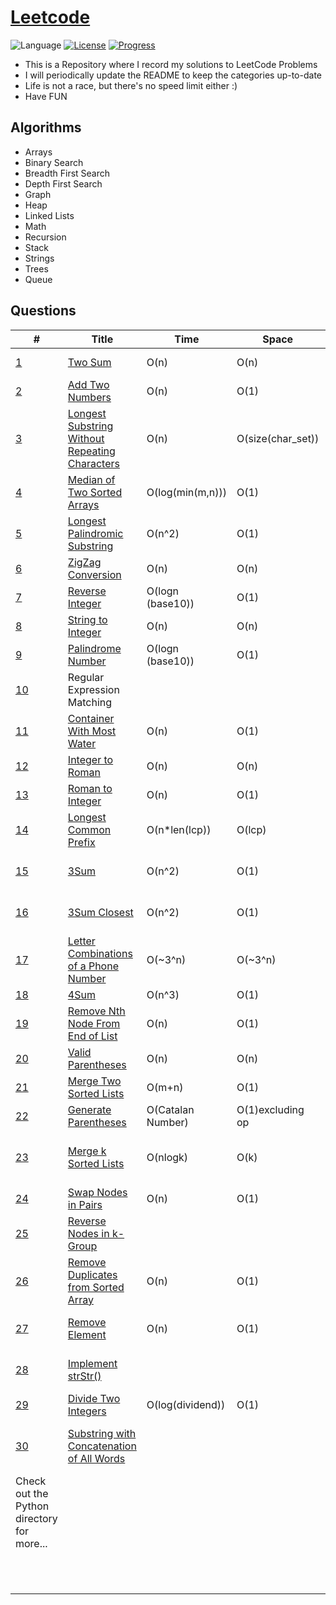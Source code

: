 # [Leetcode](https://leetcode.com/problemset/all/)

![Language](https://img.shields.io/badge/language-Python-blue.svg)
[![License](https://img.shields.io/badge/license-MIT-orange.svg)](./LICENSE)
[![Progress](https://img.shields.io/badge/progress-275%20%2F%201326-blueviolet.svg)](./Python)


* This is a Repository where I record my solutions to LeetCode Problems
* I will periodically update the README to keep the categories up-to-date
* Life is not a race, but there's no speed limit either :)
* Have FUN

## Algorithms

* Arrays
* Binary Search
* Breadth First Search
* Depth First Search
* Graph
* Heap
* Linked Lists
* Math
* Recursion
* Stack
* Strings
* Trees
* Queue


## Questions

| # | Title | Time | Space | Difficulty | Notes | Tags |
|---|-------|------|-------|------------|-------|------|
|[1](https://leetcode.com/problems/two-sum/)|[Two Sum](https://github.com/cmattey/leetcode_problems/blob/master/Python/lc_1_two_sum.py)| O(n) |O(n)   | Easy| - |Array, HashMap|
|[2](https://leetcode.com/problems/add-two-numbers/)|[Add Two Numbers](https://github.com/cmattey/leetcode_problems/blob/master/Python/lc_2_add_two_nums.py)|O(n)|O(1)|Medium|-|LinkedList|
|[3](https://leetcode.com/problems/longest-substring-without-repeating-characters)|[Longest Substring Without Repeating Characters](https://github.com/cmattey/leetcode_problems/blob/master/Python/lc_3_longest_substring_no_repeat.py)|O(n)      |O(size(char_set))    |Medium            |-       |HashMap      |
|[4](https://leetcode.com/problems/median-of-two-sorted-arrays/)|[Median of Two Sorted Arrays](https://github.com/cmattey/leetcode_problems/blob/master/Python/lc_4_median_two_sorted_arrays.py) |O(log(min(m,n)))      |O(1)       |Hard            |R       |Math, BinarySearch       |
|[5](https://leetcode.com/problems/longest-palindromic-substring)   |[Longest Palindromic Substring](https://github.com/cmattey/leetcode_problems/blob/master/Python/lc_5_longest_palindromic_substr.py)       |O(n^2)      |O(1)       |Medium            |-       |DP, Array      |
|[6](https://leetcode.com/problems/zigzag-conversion)|[ZigZag Conversion](https://github.com/cmattey/leetcode_problems/blob/master/Python/lc_6.py)       |O(n)      |O(n)       |Medium   |-       |String      |
|[7](https://leetcode.com/problems/reverse-integer)|[Reverse Integer](https://github.com/cmattey/leetcode_problems/blob/master/Python/lc_7.py)       |O(logn (base10))      |O(1) |Easy  |-       |Math      |
|[8](https://leetcode.com/problems/string-to-integer-atoi)|[String to Integer](https://github.com/cmattey/leetcode_problems/blob/master/Python/lc_8.py)    |O(n)    |O(n)       |Medium  |-       |Math, String      |
|[9](https://leetcode.com/problems/palindrome-number)|[Palindrome Number](https://github.com/cmattey/leetcode_problems/blob/master/Python/lc_9.py)     |O(logn (base10))  |O(1)  |Easy   |-       |Math  |
|[10](https://leetcode.com/problems/regular-expression-matching)|Regular Expression Matching     |      |       |            |       |      |
|[11](https://leetcode.com/problems/container-with-most-water)|[Container With Most Water](https://github.com/cmattey/leetcode_problems/blob/master/Python/lc_11.py)  |O(n) |O(1) |Medium   |-       |Array, Two Pointers     |
|[12](https://leetcode.com/problems/integer-to-roman)   |[Integer to Roman](https://github.com/cmattey/leetcode_problems/blob/master/Python/lc_12.py)    |O(n)      |O(n)     |Medium  |ordered processing       |Math, String      |
|[13](https://leetcode.com/problems/roman-to-integer)   |[Roman to Integer](https://github.com/cmattey/leetcode_problems/blob/master/Python/lc_13.py)       |O(n) |O(1)   |Easy   |clean up   |Math, String  |
|[14](https://leetcode.com/problems/longest-common-prefix)   |[Longest Common Prefix](https://github.com/cmattey/leetcode_problems/blob/master/Python/lc_14.py)   |O(n*len(lcp))  |O(lcp)  |Easy  |-   |String      |
|[15](https://leetcode.com/problems/3sum)   |[3Sum](https://github.com/cmattey/leetcode_problems/blob/master/Python/lc_15.py)      |O(n^2)  |O(1)    |Medium   |-       |Two Pointers, Arrays      |
|[16](https://leetcode.com/problems/3sum-closest)  |[3Sum Closest](https://github.com/cmattey/leetcode_problems/blob/master/Python/lc_16.py)   |O(n^2)  |O(1)   |Medium |-       |Two Pointers, Arrays      |
|[17](https://leetcode.com/problems/letter-combinations-of-a-phone-number)   |[Letter Combinations of a Phone Number](https://github.com/cmattey/leetcode_problems/blob/master/Python/lc_17.py)   |O(~3^n) |O(~3^n)  |Medium     |-       |Backtracking      |
|[18](https://leetcode.com/problems/4sum)   |[4Sum](https://github.com/cmattey/leetcode_problems/blob/master/Python/lc_18.py)       | O(n^3)     |O(1)    |Medium  |-       |Two Pointers      |
|[19](https://leetcode.com/problems/remove-nth-node-from-end-of-list)   |[Remove Nth Node From End of List](https://github.com/cmattey/leetcode_problems/blob/master/Python/lc_19.py)  |O(n) |O(1)  |Medium |-       |Two Pointers, LinkedList      |
|[20](https://leetcode.com/problems/valid-parentheses/)   |[Valid Parentheses](https://github.com/cmattey/leetcode_problems/blob/master/Python/lc_20.py)|O(n) |O(n)    |Easy   |-       |String, Stack      |
|[21](https://leetcode.com/problems/merge-two-sorted-lists/)   |[Merge Two Sorted Lists](https://github.com/cmattey/leetcode_problems/blob/master/Python/lc_21.py)       |O(m+n)  |O(1)  |Easy|- |LinkedList      |
|[22](https://leetcode.com/problems/generate-parentheses)   |[Generate Parentheses](https://github.com/cmattey/leetcode_problems/blob/master/Python/lc_22.py)  |O(Catalan Number) |O(1)excluding op  |Medium |-       |String, Backtracking      |
|[23](https://leetcode.com/problems/merge-k-sorted-lists)   |[Merge k Sorted Lists](https://github.com/cmattey/leetcode_problems/blob/master/Python/lc_23_merge_k_sorted_lists.py)  |O(nlogk) |O(k)  |Hard |Try constant space approach      |LinkedList, Heap, Divide and Conquer  |
|[24](https://leetcode.com/problems/swap-nodes-in-pairs/)   |[Swap Nodes in Pairs](https://github.com/cmattey/leetcode_problems/blob/master/Python/lc_24.py)  |O(n)  |O(1) |Medium|-    |LinkedList      |
|[25](https://leetcode.com/problems/reverse-nodes-in-k-group/)   |[Reverse Nodes in k-Group]()       |      |       |            |       |      |
|[26](https://leetcode.com/problems/remove-duplicates-from-sorted-array/)   |[Remove Duplicates from Sorted Array](https://github.com/cmattey/leetcode_problems/blob/master/Python/lc_26.py)  |O(n) |O(1) |Easy       |in-place   |Two Pointers, Arrays   |
|[27](https://leetcode.com/problems/remove-element/)   |[Remove Element](https://github.com/cmattey/leetcode_problems/blob/master/Python/lc_27.py)   |O(n)  |O(1) |Easy   |in-place |Two Pointers, Arrays      |
|[28](https://leetcode.com/problems/implement-strstr/)   |[Implement strStr()]()  |      |    |Easy  |using KMP  |Two Pointers, String      |
|[29](https://leetcode.com/problems/divide-two-integers/)   |[Divide Two Integers](https://github.com/cmattey/leetcode_problems/blob/master/Python/lc_29.py)    |O(log(dividend)) |O(1) |Medium  |-       |Binary Search, Math      |
|[30](https://leetcode.com/problems/substring-with-concatenation-of-all-words/)   |[Substring with Concatenation of All Words]()       |      |       |Hard            |       |HashMap, Two Pointers, String  |
|Check out the Python directory for more...         |         |      |       |           |       |       |
|         |         |      |       |           |       |       |
|         |         |      |       |           |       |       |
|         |         |      |       |           |       |       |
|         |         |      |       |           |       |       |
|         |         |      |       |           |       |       |
|         |         |      |       |           |       |       |
|         |         |      |       |           |       |       |
|         |         |      |       |           |       |       |
|         |         |      |       |           |       |       |
|         |         |      |       |           |       |       |
|         |         |      |       |           |       |       |
